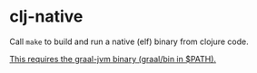 # clj-native

Call `make` to build and run a native (elf) binary from clojure code.

[This requires the graal-jvm binary (graal/bin in $PATH).](https://www.graalvm.org/docs/getting-started/#install-graalvm)
